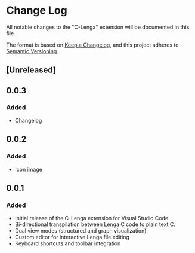 # Change Log

All notable changes to the "C-Lenga" extension will be documented in this file.

The format is based on [Keep a Changelog](https://keepachangelog.com/en/1.1.0/),
and this project adheres to [Semantic Versioning](https://semver.org/stpec/v2.0.0.html).

## [Unreleased]

## 0.0.3

### Added

- Changelog

## 0.0.2

### Added

- Icon image

## 0.0.1

### Added

- Initial release of the C-Lenga extension for Visual Studio Code.
- Bi-directional transpilation between Lenga C code to plain text C.
- Dual view modes (structured and graph visualization)
- Custom editor for interactive Lenga file editing
- Keyboard shortcuts and toolbar integration
